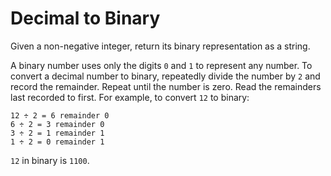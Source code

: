 # Decimal to Binary

Given a non-negative integer, return its binary representation as a string.

A binary number uses only the digits `0` and `1` to represent any number. To convert a decimal number to binary, repeatedly divide the number by `2` and record the remainder. Repeat until the number is zero. Read the remainders last recorded to first. For example, to convert `12` to binary:

```mathml
12 ÷ 2 = 6 remainder 0
6 ÷ 2 = 3 remainder 0
3 ÷ 2 = 1 remainder 1
1 ÷ 2 = 0 remainder 1
```

`12` in binary is `1100`.
